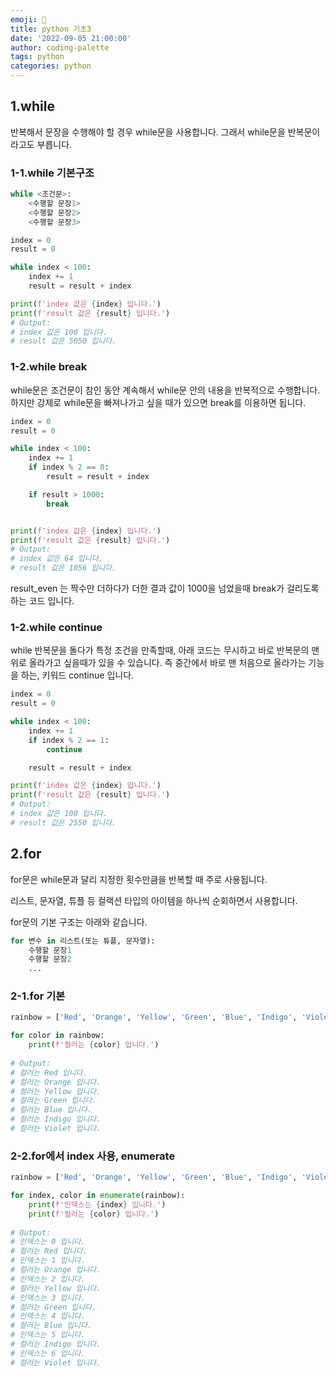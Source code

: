 ```yaml
---
emoji: 👻
title: python 기초3
date: '2022-09-05 21:00:00'
author: coding-palette
tags: python
categories: python
---
```


## 1.while

반복해서 문장을 수행해야 할 경우 while문을 사용합니다. 그래서 while문을 반복문이라고도 부릅니다.

### 1-1.while 기본구조
```python
while <조건문>:
    <수행할 문장1>
    <수행할 문장2>
    <수행할 문장3>
```
```python
index = 0
result = 0

while index < 100:
    index += 1
    result = result + index

print(f'index 값은 {index} 입니다.')
print(f'result 값은 {result} 입니다.')
# Output:
# index 값은 100 입니다.
# result 값은 5050 입니다.
```

### 1-2.while break
while문은 조건문이 참인 동안 계속해서 while문 안의 내용을 반복적으로 수행합니다. 하지만 강제로 while문을 빠져나가고 싶을 때가 있으면 break를 이용하면 됩니다.

```python
index = 0
result = 0

while index < 100:
    index += 1
    if index % 2 == 0:
        result = result + index

    if result > 1000:
        break


print(f'index 값은 {index} 입니다.')
print(f'result 값은 {result} 입니다.')
# Output:
# index 값은 64 입니다.
# result 값은 1056 입니다.
```
result_even 는 짝수만 더하다가 더한 결과 값이 1000을 넘었을때 break가 걸리도록 하는 코드 입니다.

### 1-2.while continue
while 반복문을 돌다가 특정 조건을 만족할때, 아래 코드는 무시하고 바로 반복문의 맨위로 올라가고 싶을때가 있을 수 있습니다.
즉 중간에서 바로 맨 처음으로 올라가는 기능을 하는, 키워드 continue 입니다.

```python
index = 0
result = 0

while index < 100:
    index += 1
    if index % 2 == 1:
        continue

    result = result + index

print(f'index 값은 {index} 입니다.')
print(f'result 값은 {result} 입니다.')
# Output:
# index 값은 100 입니다.
# result 값은 2550 입니다.
```


## 2.for
for문은 while문과 달리 지정한 횟수만큼을 반복할 때 주로 사용됩니다.

리스트, 문자열, 튜플 등 컬랙션 타입의 아이템을 하나씩 순회하면서 사용합니다.

for문의 기본 구조는 아래와 같습니다.

```python
for 변수 in 리스트(또는 튜플, 문자열):
    수행할 문장1
    수행할 문장2
    ...
```

### 2-1.for 기본
```python
rainbow = ['Red', 'Orange', 'Yellow', 'Green', 'Blue', 'Indigo', 'Violet']

for color in rainbow:
    print(f'컬러는 {color} 입니다.')
    
# Output:
# 컬러는 Red 입니다.
# 컬러는 Orange 입니다.
# 컬러는 Yellow 입니다.
# 컬러는 Green 입니다.
# 컬러는 Blue 입니다.
# 컬러는 Indigo 입니다.
# 컬러는 Violet 입니다.
```

### 2-2.for에서 index 사용, enumerate
```python
rainbow = ['Red', 'Orange', 'Yellow', 'Green', 'Blue', 'Indigo', 'Violet']

for index, color in enumerate(rainbow):
    print(f'인덱스는 {index} 입니다.')
    print(f'컬러는 {color} 입니다.')
    
# Output:
# 인덱스는 0 입니다.
# 컬러는 Red 입니다.
# 인덱스는 1 입니다.
# 컬러는 Orange 입니다.
# 인덱스는 2 입니다.
# 컬러는 Yellow 입니다.
# 인덱스는 3 입니다.
# 컬러는 Green 입니다.
# 인덱스는 4 입니다.
# 컬러는 Blue 입니다.
# 인덱스는 5 입니다.
# 컬러는 Indigo 입니다.
# 인덱스는 6 입니다.
# 컬러는 Violet 입니다.

```

[//]: # (## 3.map)






```toc

```




